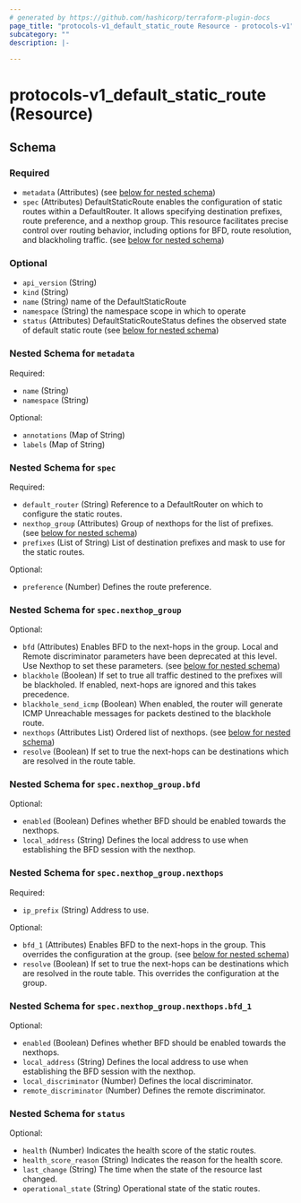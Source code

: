 ```yaml
---
# generated by https://github.com/hashicorp/terraform-plugin-docs
page_title: "protocols-v1_default_static_route Resource - protocols-v1"
subcategory: ""
description: |-
  
---
```


# protocols-v1_default_static_route (Resource)





<!-- schema generated by tfplugindocs -->
## Schema

### Required

- `metadata` (Attributes) (see [below for nested schema](#nestedatt--metadata))
- `spec` (Attributes) DefaultStaticRoute enables the configuration of static routes within a DefaultRouter. It allows specifying destination prefixes, route preference, and a nexthop group. This resource facilitates precise control over routing behavior, including options for BFD, route resolution, and blackholing traffic. (see [below for nested schema](#nestedatt--spec))

### Optional

- `api_version` (String)
- `kind` (String)
- `name` (String) name of the DefaultStaticRoute
- `namespace` (String) the namespace scope in which to operate
- `status` (Attributes) DefaultStaticRouteStatus defines the observed state of default static route (see [below for nested schema](#nestedatt--status))

<a id="nestedatt--metadata"></a>
### Nested Schema for `metadata`

Required:

- `name` (String)
- `namespace` (String)

Optional:

- `annotations` (Map of String)
- `labels` (Map of String)


<a id="nestedatt--spec"></a>
### Nested Schema for `spec`

Required:

- `default_router` (String) Reference to a DefaultRouter on which to configure the static routes.
- `nexthop_group` (Attributes) Group of nexthops for the list of prefixes. (see [below for nested schema](#nestedatt--spec--nexthop_group))
- `prefixes` (List of String) List of destination prefixes and mask to use for the static routes.

Optional:

- `preference` (Number) Defines the route preference.

<a id="nestedatt--spec--nexthop_group"></a>
### Nested Schema for `spec.nexthop_group`

Optional:

- `bfd` (Attributes) Enables BFD to the next-hops in the group. Local and Remote discriminator parameters have been deprecated at this level. Use Nexthop to set these parameters. (see [below for nested schema](#nestedatt--spec--nexthop_group--bfd))
- `blackhole` (Boolean) If set to true all traffic destined to the prefixes will be blackholed.  If enabled, next-hops are ignored and this takes precedence.
- `blackhole_send_icmp` (Boolean) When enabled, the router will generate ICMP Unreachable messages for packets destined to the blackhole route.
- `nexthops` (Attributes List) Ordered list of nexthops. (see [below for nested schema](#nestedatt--spec--nexthop_group--nexthops))
- `resolve` (Boolean) If set to true the next-hops can be destinations which are resolved in the route table.

<a id="nestedatt--spec--nexthop_group--bfd"></a>
### Nested Schema for `spec.nexthop_group.bfd`

Optional:

- `enabled` (Boolean) Defines whether BFD should be enabled towards the nexthops.
- `local_address` (String) Defines the local address to use when establishing the BFD session with the nexthop.


<a id="nestedatt--spec--nexthop_group--nexthops"></a>
### Nested Schema for `spec.nexthop_group.nexthops`

Required:

- `ip_prefix` (String) Address to use.

Optional:

- `bfd_1` (Attributes) Enables BFD to the next-hops in the group. This overrides the configuration at the group. (see [below for nested schema](#nestedatt--spec--nexthop_group--nexthops--bfd_1))
- `resolve` (Boolean) If set to true the next-hops can be destinations which are resolved in the route table. This overrides the configuration at the group.

<a id="nestedatt--spec--nexthop_group--nexthops--bfd_1"></a>
### Nested Schema for `spec.nexthop_group.nexthops.bfd_1`

Optional:

- `enabled` (Boolean) Defines whether BFD should be enabled towards the nexthops.
- `local_address` (String) Defines the local address to use when establishing the BFD session with the nexthop.
- `local_discriminator` (Number) Defines the local discriminator.
- `remote_discriminator` (Number) Defines the remote discriminator.





<a id="nestedatt--status"></a>
### Nested Schema for `status`

Optional:

- `health` (Number) Indicates the health score of the static routes.
- `health_score_reason` (String) Indicates the reason for the health score.
- `last_change` (String) The time when the state of the resource last changed.
- `operational_state` (String) Operational state of the static routes.
